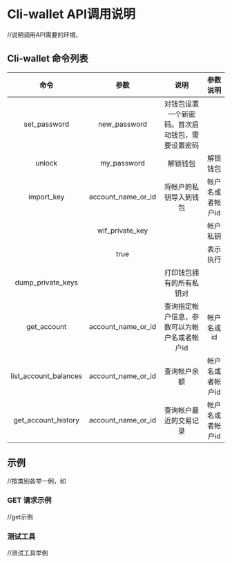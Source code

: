 # Cli-wallet API调用说明

//说明调用API需要的环境、

## Cli-wallet 命令列表

| 命令 | 参数 | 说明 | 参数说明 |
| :---: | :---: | :---: | :---: |
| set\_password | new\_password | 对钱包设置一个新密码。首次启动钱包，需要设置密码 |  |
| unlock | my\_password | 解锁钱包 | 解锁钱包 |
| import\_key | account\_name\_or\_id | 将帐户的私钥导入到钱包 | 帐户名或者帐户id |
|  | wif\_private\_key |  | 帐户私钥 |
|  | true |  | 表示执行 |
| dump\_private\_keys |  | 打印钱包拥有的所有私钥对 |  |
| get\_account | account\_name\_or\_id | 查询指定帐户信息，参数可以为帐户名或者帐户id | 帐户名或id |
| list\_account\_balances | account\_name\_or\_id | 查询帐户余额 |  帐户名或者帐户id|
| get_account_history | account_name_or_id | 查询帐户最近的交易记录 | 帐户名或者帐户id |

## 示例

//按类别各举一例，如

### GET 请求示例

//get示例

### 测试工具

//测试工具举例

